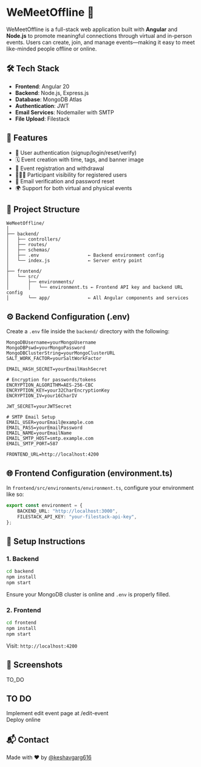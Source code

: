 # WeMeetOffline 🎉

WeMeetOffline is a full-stack web application built with **Angular** and **Node.js** to promote meaningful connections through virtual and in-person events. Users can create, join, and manage events—making it easy to meet like-minded people offline or online.

## 🛠️ Tech Stack

-   **Frontend**: Angular 20
-   **Backend**: Node.js, Express.js
-   **Database**: MongoDB Atlas
-   **Authentication**: JWT
-   **Email Services**: Nodemailer with SMTP
-   **File Upload**: Filestack

## 🚀 Features

-   🔐 User authentication (signup/login/reset/verify)
-   🗓️ Event creation with time, tags, and banner image
-   🎫 Event registration and withdrawal
-   🧑‍🤝‍🧑 Participant visibility for registered users
-   📧 Email verification and password reset
-   🌍 Support for both virtual and physical events

## 🔧 Project Structure

```
WeMeetOffline/
│
├── backend/
│   ├── controllers/
│   ├── routes/
│   ├── schemas/
│   ├── .env                  ← Backend environment config
│   └── index.js              ← Server entry point
│
├── frontend/
│   └── src/
│       ├── environments/
│       │   └── environment.ts ← Frontend API key and backend URL config
│       └── app/              ← All Angular components and services
```

## ⚙️ Backend Configuration (.env)

Create a `.env` file inside the `backend/` directory with the following:

```dotenv
MongoDBUsername=yourMongoUsername
MongoDBPswd=yourMongoPassword
MongoDBClusterString=yourMongoClusterURL
SALT_WORK_FACTOR=yourSaltWorkFactor

EMAIL_HASH_SECRET=yourEmailHashSecret

# Encryption for passwords/tokens
ENCRYPTION_ALGORITHM=AES-256-CBC
ENCRYPTION_KEY=your32CharEncryptionKey
ENCRYPTION_IV=your16CharIV

JWT_SECRET=yourJWTSecret

# SMTP Email Setup
EMAIL_USER=yourEmail@example.com
EMAIL_PASS=yourEmailPassword
EMAIL_NAME=yourEmailName
EMAIL_SMTP_HOST=smtp.example.com
EMAIL_SMTP_PORT=587

FRONTEND_URL=http://localhost:4200
```

## 🌐 Frontend Configuration (environment.ts)

In `frontend/src/environments/environment.ts`, configure your environment like so:

```ts
export const environment = {
	BACKEND_URL: "http://localhost:3000",
	FILESTACK_API_KEY: "your-filestack-api-key",
};
```

## 🧪 Setup Instructions

### 1. Backend

```bash
cd backend
npm install
npm start
```

Ensure your MongoDB cluster is online and `.env` is properly filled.

### 2. Frontend

```bash
cd frontend
npm install
npm start
```

Visit: `http://localhost:4200`

## 📸 Screenshots

TO_DO

## TO DO

Implement edit event page at /edit-event  
Deploy online

## 📬 Contact

Made with ❤️ by [@keshavgarg616](https://github.com/keshavgarg616)
